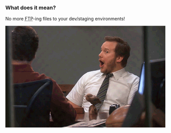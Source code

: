 ###  What does it mean?

No more <abbr title="File Transfer Protocol">FTP</abbr>-ing files to your dev/staging environments!

![Andy Dwyer is *so* excited, you guys!](assets/dwyer-excited.gif)
